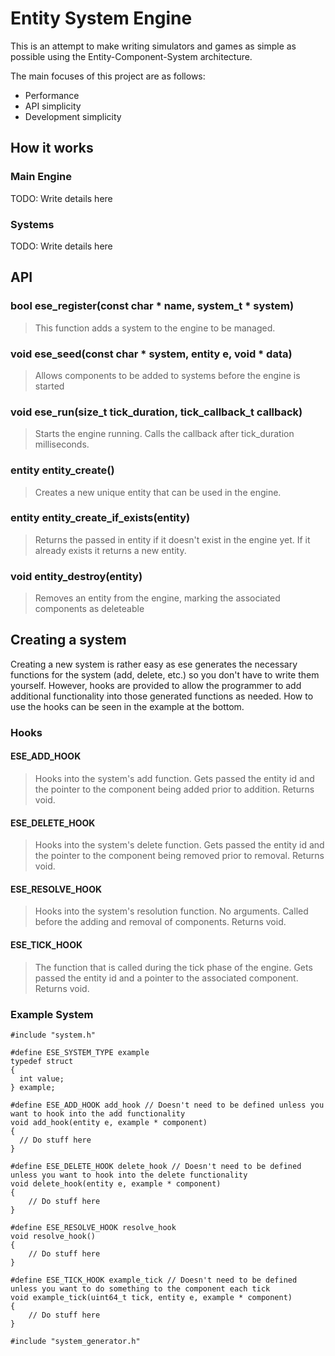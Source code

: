 Entity System Engine
====================
This is an attempt to make writing simulators and games as simple as possible using the Entity-Component-System architecture.

The main focuses of this project are as follows:
- Performance
- API simplicity
- Development simplicity

## How it works
### Main Engine
TODO: Write details here
### Systems
TODO: Write details here

## API
### bool ese_register(const char * name, system_t * system)
> This function adds a system to the engine to be managed.

### void ese_seed(const char * system, entity e, void * data)
> Allows components to be added to systems before the engine is started

### void ese_run(size_t tick_duration, tick_callback_t callback)
> Starts the engine running. Calls the callback after tick_duration milliseconds.

### entity entity_create()
> Creates a new unique entity that can be used in the engine.

### entity entity_create_if_exists(entity)
> Returns the passed in entity if it doesn't exist in the engine yet. If it already exists it returns a new entity.

### void entity_destroy(entity)
> Removes an entity from the engine, marking the associated components as deleteable

## Creating a system
Creating a new system is rather easy as ese generates the necessary functions for the system (add, delete, etc.) so you don't have to write them yourself. However, hooks are provided to allow the programmer to add additional functionality into those generated functions as needed. How to use the hooks can be seen in the example at the bottom.

### Hooks
#### ESE_ADD_HOOK
> Hooks into the system's add function. Gets passed the entity id and the pointer to the component being added prior to addition. Returns void.

#### ESE_DELETE_HOOK
> Hooks into the system's delete function. Gets passed the entity id and the pointer to the component being removed prior to removal. Returns void.

#### ESE_RESOLVE_HOOK
> Hooks into the system's resolution function. No arguments. Called before the adding and removal of components. Returns void.

#### ESE_TICK_HOOK
> The function that is called during the tick phase of the engine. Gets passed the entity id and a pointer to the associated component. Returns void.


### Example System
    #include "system.h"
    
    #define ESE_SYSTEM_TYPE example
    typedef struct
    {
      int value;
    } example;
    
    #define ESE_ADD_HOOK add_hook // Doesn't need to be defined unless you want to hook into the add functionality
    void add_hook(entity e, example * component)
    {
      // Do stuff here
    }
    
    #define ESE_DELETE_HOOK delete_hook // Doesn't need to be defined unless you want to hook into the delete functionality
    void delete_hook(entity e, example * component)
    {
        // Do stuff here
    }
    
    #define ESE_RESOLVE_HOOK resolve_hook
    void resolve_hook()
    {
        // Do stuff here
    }
    
    #define ESE_TICK_HOOK example_tick // Doesn't need to be defined unless you want to do something to the component each tick
    void example_tick(uint64_t tick, entity e, example * component)
    {
        // Do stuff here
    }
    
    #include "system_generator.h"
